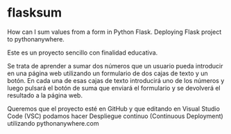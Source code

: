 # flasksum
How can I sum values from a form in Python Flask. Deploying Flask project to pythonanywhere.

Este es un proyecto sencillo con finalidad educativa.

Se trata de aprender a sumar dos números que un usuario pueda introducir en una página web utilizando un formulario de dos cajas de texto y un botón. En cada una de esas cajas de texto introducirá uno de los números y luego pulsará el botón de suma que enviará el formulario y se devolverá el resultado a la página web.

Queremos que el proyecto esté en GitHub y que editando en Visual Studio Code (VSC) podamos hacer Despliegue continuo (Continuous Deployment) utilizando pythonanywhere.com
